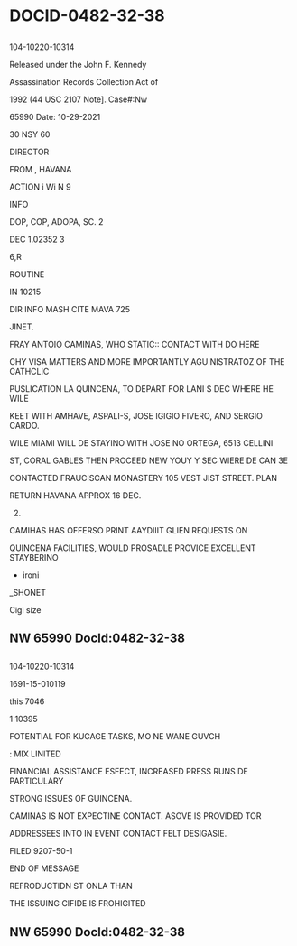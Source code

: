 # DOCID-0482-32-38

##
104-10220-10314

Released under the John F. Kennedy

Assassination Records Collection Act of

1992 (44 USC 2107 Note]. Case#:Nw

65990 Date: 10-29-2021

30 NSY 60

DIRECTOR

FROM , HAVANA

ACTION i Wi N 9

INFO

DOP, COP, ADOPA, SC. 2

DEC 1.02352 3

6,R

ROUTINE

IN 10215

DIR INFO MASH CITE MAVA 725

JINET.

FRAY ANTOIO CAMINAS, WHO STATIC:: CONTACT WITH DO HERE

CHY VISA MATTERS AND MORE IMPORTANTLY AGUINISTRATOZ OF THE CATHCLIC

PUSLICATION LA QUINCENA, TO DEPART FOR LANI S DEC WHERE HE WILE

KEET WITH AMHAVE, ASPALI-S, JOSE IGIGIO FIVERO, AND SERGIO CARDO.

WILE MIAMI WILL DE STAYINO WITH JOSE NO ORTEGA, 6513 CELLINI

ST, CORAL GABLES THEN PROCEED NEW YOUY Y SEC WIERE DE CAN 3E

CONTACTED FRAUCISCAN MONASTERY 105 VEST JIST STREET. PLAN

RETURN HAVANA APPROX 16 DEC.

2.

CAMIHAS HAS OFFERSO PRINT AAYDIIIT GLIEN REQUESTS ON

QUINCENA FACILITIES, WOULD PROSADLE PROVICE EXCELLENT STAYBERINO

- ironi

_SHONET

Cigi size

NW 65990 Docld:0482-32-38
---

##
104-10220-10314

1691-15-010119

this 7046

1 10395

FOTENTIAL FOR KUCAGE TASKS, MO NE WANE GUVCH

: MIX LINITED

FINANCIAL ASSISTANCE ESFECT, INCREASED PRESS RUNS DE PARTICULARY

STRONG ISSUES OF GUINCENA.

CAMINAS IS NOT EXPECTINE CONTACT. ASOVE IS PROVIDED TOR

ADDRESSEES INTO IN EVENT CONTACT FELT DESIGASIE.

FILED 9207-50-1

END OF MESSAGE

REFRODUCTIDN ST ONLA THAN

THE ISSUING CIFIDE IS FROHIGITED

NW 65990 Docld:0482-32-38
---

